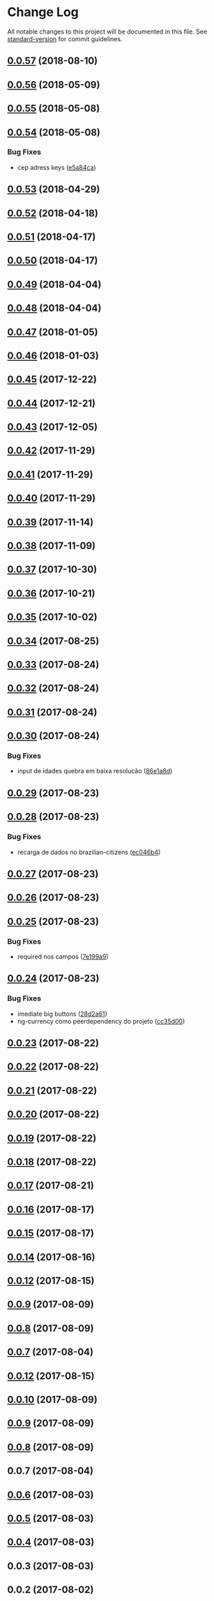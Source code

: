 # Change Log

All notable changes to this project will be documented in this file. See [standard-version](https://github.com/conventional-changelog/standard-version) for commit guidelines.

<a name="0.0.57"></a>
## [0.0.57](https://github.com/rhases/angular-formly-templates-rhases/compare/v0.0.56...v0.0.57) (2018-08-10)



<a name="0.0.56"></a>
## [0.0.56](https://github.com/rhases/angular-formly-templates-rhases/compare/v0.0.55...v0.0.56) (2018-05-09)



<a name="0.0.55"></a>
## [0.0.55](https://github.com/rhases/angular-formly-templates-rhases/compare/v0.0.54...v0.0.55) (2018-05-08)



<a name="0.0.54"></a>
## [0.0.54](https://github.com/rhases/angular-formly-templates-rhases/compare/v0.0.53...v0.0.54) (2018-05-08)


### Bug Fixes

* cep adress keys ([e5a84ca](https://github.com/rhases/angular-formly-templates-rhases/commit/e5a84ca))



<a name="0.0.53"></a>
## [0.0.53](https://github.com/rhases/angular-formly-templates-rhases/compare/v0.0.52...v0.0.53) (2018-04-29)



<a name="0.0.52"></a>
## [0.0.52](https://github.com/rhases/angular-formly-templates-rhases/compare/v0.0.51...v0.0.52) (2018-04-18)



<a name="0.0.51"></a>
## [0.0.51](https://github.com/rhases/angular-formly-templates-rhases/compare/v0.0.49...v0.0.51) (2018-04-17)



<a name="0.0.50"></a>
## [0.0.50](https://github.com/rhases/angular-formly-templates-rhases/compare/v0.0.49...v0.0.50) (2018-04-17)



<a name="0.0.49"></a>
## [0.0.49](https://github.com/rhases/angular-formly-templates-rhases/compare/v0.0.48...v0.0.49) (2018-04-04)



<a name="0.0.48"></a>
## [0.0.48](https://github.com/rhases/angular-formly-templates-rhases/compare/v0.0.47...v0.0.48) (2018-04-04)



<a name="0.0.47"></a>
## [0.0.47](https://github.com/rhases/angular-formly-templates-rhases/compare/v0.0.46...v0.0.47) (2018-01-05)



<a name="0.0.46"></a>
## [0.0.46](https://github.com/rhases/angular-formly-templates-rhases/compare/v0.0.45...v0.0.46) (2018-01-03)



<a name="0.0.45"></a>
## [0.0.45](https://github.com/rhases/angular-formly-templates-rhases/compare/v0.0.44...v0.0.45) (2017-12-22)



<a name="0.0.44"></a>
## [0.0.44](https://github.com/rhases/angular-formly-templates-rhases/compare/v0.0.43...v0.0.44) (2017-12-21)



<a name="0.0.43"></a>
## [0.0.43](https://github.com/rhases/angular-formly-templates-rhases/compare/v0.0.42...v0.0.43) (2017-12-05)



<a name="0.0.42"></a>
## [0.0.42](https://github.com/rhases/angular-formly-templates-rhases/compare/v0.0.41...v0.0.42) (2017-11-29)



<a name="0.0.41"></a>
## [0.0.41](https://github.com/rhases/angular-formly-templates-rhases/compare/v0.0.40...v0.0.41) (2017-11-29)



<a name="0.0.40"></a>
## [0.0.40](https://github.com/rhases/angular-formly-templates-rhases/compare/v0.0.39...v0.0.40) (2017-11-29)



<a name="0.0.39"></a>
## [0.0.39](https://github.com/rhases/angular-formly-templates-rhases/compare/v0.0.38...v0.0.39) (2017-11-14)



<a name="0.0.38"></a>
## [0.0.38](https://github.com/rhases/angular-formly-templates-rhases/compare/v0.0.37...v0.0.38) (2017-11-09)



<a name="0.0.37"></a>
## [0.0.37](https://github.com/rhases/angular-formly-templates-rhases/compare/v0.0.36...v0.0.37) (2017-10-30)



<a name="0.0.36"></a>
## [0.0.36](https://github.com/rhases/angular-formly-templates-rhases/compare/v0.0.35...v0.0.36) (2017-10-21)



<a name="0.0.35"></a>
## [0.0.35](https://github.com/rhases/angular-formly-templates-rhases/compare/v0.0.34...v0.0.35) (2017-10-02)



<a name="0.0.34"></a>
## [0.0.34](https://github.com/rhases/angular-formly-templates-rhases/compare/v0.0.33...v0.0.34) (2017-08-25)



<a name="0.0.33"></a>
## [0.0.33](https://github.com/rhases/angular-formly-templates-rhases/compare/v0.0.32...v0.0.33) (2017-08-24)



<a name="0.0.32"></a>
## [0.0.32](https://github.com/rhases/angular-formly-templates-rhases/compare/v0.0.30...v0.0.32) (2017-08-24)



<a name="0.0.31"></a>
## [0.0.31](https://github.com/rhases/angular-formly-templates-rhases/compare/v0.0.30...v0.0.31) (2017-08-24)



<a name="0.0.30"></a>
## [0.0.30](https://github.com/rhases/angular-formly-templates-rhases/compare/v0.0.29...v0.0.30) (2017-08-24)


### Bug Fixes

* input de idades quebra em baixa resolucão ([86e1a8d](https://github.com/rhases/angular-formly-templates-rhases/commit/86e1a8d))



<a name="0.0.29"></a>
## [0.0.29](https://github.com/rhases/angular-formly-templates-rhases/compare/v0.0.28...v0.0.29) (2017-08-23)



<a name="0.0.28"></a>
## [0.0.28](https://github.com/rhases/angular-formly-templates-rhases/compare/v0.0.27...v0.0.28) (2017-08-23)


### Bug Fixes

* recarga de dados no brazilian-citizens ([ec046b4](https://github.com/rhases/angular-formly-templates-rhases/commit/ec046b4))



<a name="0.0.27"></a>
## [0.0.27](https://github.com/rhases/angular-formly-templates-rhases/compare/v0.0.26...v0.0.27) (2017-08-23)



<a name="0.0.26"></a>
## [0.0.26](https://github.com/rhases/angular-formly-templates-rhases/compare/v0.0.25...v0.0.26) (2017-08-23)



<a name="0.0.25"></a>
## [0.0.25](https://github.com/rhases/angular-formly-templates-rhases/compare/v0.0.24...v0.0.25) (2017-08-23)


### Bug Fixes

* required nos campos ([7e199a9](https://github.com/rhases/angular-formly-templates-rhases/commit/7e199a9))



<a name="0.0.24"></a>
## [0.0.24](https://github.com/rhases/angular-formly-templates-rhases/compare/v0.0.23...v0.0.24) (2017-08-23)


### Bug Fixes

* imediate big buttons ([28d2a61](https://github.com/rhases/angular-formly-templates-rhases/commit/28d2a61))
* ng-currency como peerdependency do projeto ([cc35d00](https://github.com/rhases/angular-formly-templates-rhases/commit/cc35d00))



<a name="0.0.23"></a>
## [0.0.23](https://github.com/rhases/angular-formly-templates-rhases/compare/v0.0.22...v0.0.23) (2017-08-22)



<a name="0.0.22"></a>
## [0.0.22](https://github.com/rhases/angular-formly-templates-rhases/compare/v0.0.21...v0.0.22) (2017-08-22)



<a name="0.0.21"></a>
## [0.0.21](https://github.com/rhases/angular-formly-templates-rhases/compare/v0.0.20...v0.0.21) (2017-08-22)



<a name="0.0.20"></a>
## [0.0.20](https://github.com/rhases/angular-formly-templates-rhases/compare/v0.0.19...v0.0.20) (2017-08-22)



<a name="0.0.19"></a>
## [0.0.19](https://github.com/rhases/angular-formly-templates-rhases/compare/v0.0.18...v0.0.19) (2017-08-22)



<a name="0.0.18"></a>
## [0.0.18](https://github.com/rhases/angular-formly-templates-rhases/compare/v0.0.17...v0.0.18) (2017-08-22)



<a name="0.0.17"></a>
## [0.0.17](https://github.com/rhases/angular-formly-templates-rhases/compare/v0.0.16...v0.0.17) (2017-08-21)



<a name="0.0.16"></a>
## [0.0.16](https://github.com/rhases/angular-formly-templates-rhases/compare/v0.0.15...v0.0.16) (2017-08-17)



<a name="0.0.15"></a>
## [0.0.15](https://github.com/rhases/angular-formly-templates-rhases/compare/v0.0.14...v0.0.15) (2017-08-17)



<a name="0.0.14"></a>
## [0.0.14](https://github.com/rhases/angular-formly-templates-rhases/compare/v0.0.13...v0.0.14) (2017-08-16)



<a name="0.0.12"></a>
## [0.0.12](https://github.com/rhases/angular-formly-templates-rhases/compare/v0.0.9...v0.0.12) (2017-08-15)



<a name="0.0.9"></a>
## [0.0.9](https://github.com/rhases/angular-formly-templates-rhases/compare/v0.0.8...v0.0.9) (2017-08-09)



<a name="0.0.8"></a>
## [0.0.8](https://github.com/rhases/angular-formly-templates-rhases/compare/v0.0.7...v0.0.8) (2017-08-09)



<a name="0.0.7"></a>
## [0.0.7](https://github.com/rhases/angular-formly-templates-rhases/compare/v0.0.6...v0.0.7) (2017-08-04)



<a name="0.0.12"></a>
## [0.0.12](https://github.com/rhases/angular-formly-templates-rhases/compare/v0.0.10...v0.0.12) (2017-08-15)



<a name="0.0.10"></a>
## [0.0.10](https://github.com/rhases/angular-formly-templates-rhases/compare/v0.0.9...v0.0.10) (2017-08-09)



<a name="0.0.9"></a>
## [0.0.9](https://github.com/rhases/angular-formly-templates-rhases/compare/v0.0.8...v0.0.9) (2017-08-09)



<a name="0.0.8"></a>
## [0.0.8](https://github.com/rhases/angular-formly-templates-rhases/compare/v0.0.7...v0.0.8) (2017-08-09)



<a name="0.0.7"></a>
## 0.0.7 (2017-08-04)



<a name="0.0.6"></a>
## [0.0.6](https://github.com/rhases/angular-formly-templates-rhases/compare/v0.0.5...v0.0.6) (2017-08-03)



<a name="0.0.5"></a>
## [0.0.5](https://github.com/rhases/angular-formly-templates-rhases/compare/v0.0.4...v0.0.5) (2017-08-03)



<a name="0.0.4"></a>
## [0.0.4](http://wittydeveloper/typescript-npm-module-bootstrap/compare/v0.0.3...v0.0.4) (2017-08-03)



<a name="0.0.3"></a>
## 0.0.3 (2017-08-03)



<a name="0.0.2"></a>
## 0.0.2 (2017-08-02)

